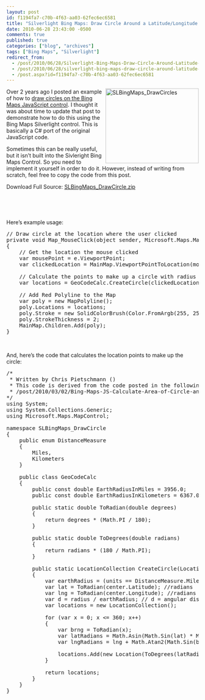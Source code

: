 ```yaml
---
layout: post
id: f1194fa7-c70b-4f63-aa03-62fec6ec6581
title: "Silverlight Bing Maps: Draw Circle Around a Latitude/Longitude Location"
date: 2010-06-28 23:43:00 -0500
comments: true
published: true
categories: ["blog", "archives"]
tags: ["Bing Maps", "Silverlight"]
redirect_from: 
  - /post/2010/06/28/Silverlight-Bing-Maps-Draw-Circle-Around-Latitude-Longitude-Location
  - /post/2010/06/28/silverlight-bing-maps-draw-circle-around-latitude-longitude-location
  - /post.aspx?id=f1194fa7-c70b-4f63-aa03-62fec6ec6581
---
```

<!-- more -->
<p><a href="/images/postsSLBingMaps_DrawCircles.png"><img style="border-bottom: 0px; border-left: 0px; display: inline; margin-left: 0px; border-top: 0px; margin-right: 0px; border-right: 0px" title="SLBingMaps_DrawCircles" src="/images/postsSLBingMaps_DrawCircles_thumb.png" border="0" alt="SLBingMaps_DrawCircles" width="244" height="196" align="right" /></a> Over 2 years ago I posted an example of how to <a href="/post/2008/02/09/Virtual-Earth-Draw-a-Circle-Radius-Around-a-LatLong-Point.aspx">draw circles on the Bing Maps JavaScript control</a>. I thought it was about time to update that post to demonstrate how to do this using the Bing Maps Silverlight control. This is basically a C# port of the original JavaScript code.</p>
<p>Sometimes this can be really useful, but it isn&rsquo;t built into the Sivleright Bing Maps Control. So you need to implement it yourself in order to do it. However, instead of writing from scratch, feel free to copy the code from this post.</p>
<p>Download Full Source: <a href="/file.axd?file=SLBingMaps_DrawCircle.zip" target="_self">SLBingMaps_DrawCircle.zip</a></p>
<div id="scid:8eb9d37f-1541-4f29-b6f4-1eea890d4876:d0dc3616-ed94-46b2-a1ef-1768009e7fae" class="wlWriterEditableSmartContent" style="padding-bottom: 0px; margin: 0px; padding-left: 0px; padding-right: 0px; display: inline; float: none; padding-top: 0px">
<p>&nbsp;</p>
</div>
<p>&nbsp;</p>
<p>Here&rsquo;s example usage:</p>
<pre class="csharpcode"><span class="rem">// Draw circle at the location where the user clicked</span><br /><span class="kwrd">private</span> <span class="kwrd">void</span> Map_MouseClick(<span class="kwrd">object</span> sender, Microsoft.Maps.MapControl.MapMouseEventArgs e)<br />{<br />    <span class="rem">// Get the location the mouse clicked</span><br />    var mousePoint = e.ViewportPoint;<br />    var clickedLocation = MainMap.ViewportPointToLocation(mousePoint);<br /><br />    <span class="rem">// Calculate the points to make up a circle with radius of 200 miles</span><br />    var locations = GeoCodeCalc.CreateCircle(clickedLocation, 200, DistanceMeasure.Miles);<br /><br />    <span class="rem">// Add Red Polyline to the Map</span><br />    var poly = <span class="kwrd">new</span> MapPolyline();<br />    poly.Locations = locations;<br />    poly.Stroke = <span class="kwrd">new</span> SolidColorBrush(Color.FromArgb(255, 255, 0, 0));<br />    poly.StrokeThickness = 2;<br />    MainMap.Children.Add(poly);            <br />}</pre>
<p><!-- .csharpcode, .csharpcode pre { 	font-size: small; 	color: black; 	font-family: consolas, "Courier New", courier, monospace; 	background-color: #ffffff; 	/*white-space: pre;*/ } .csharpcode pre { margin: 0em; } .csharpcode .rem { color: #008000; } .csharpcode .kwrd { color: #0000ff; } .csharpcode .str { color: #006080; } .csharpcode .op { color: #0000c0; } .csharpcode .preproc { color: #cc6633; } .csharpcode .asp { background-color: #ffff00; } .csharpcode .html { color: #800000; } .csharpcode .attr { color: #ff0000; } .csharpcode .alt  { 	background-color: #f4f4f4; 	width: 100%; 	margin: 0em; } .csharpcode .lnum { color: #606060; } --></p>
<p>&nbsp;</p>
<p>And, here&rsquo;s the code that calculates the location points to make up the circle:</p>
<pre class="csharpcode"><span class="rem">/*</span><br /><span class="rem"> * Written by Chris Pietschmann ()</span><br /><span class="rem"> * This code is derived from the code posted in the following location:</span><br /><span class="rem"> * /post/2010/03/02/Bing-Maps-JS-Calculate-Area-of-Circle-and-Draw-Circle-on-Map.aspx</span><br /><span class="rem">*/</span><br /><span class="kwrd">using</span> System;<br /><span class="kwrd">using</span> System.Collections.Generic;<br /><span class="kwrd">using</span> Microsoft.Maps.MapControl;<br /><br /><span class="kwrd">namespace</span> SLBingMaps_DrawCircle<br />{<br />    <span class="kwrd">public</span> <span class="kwrd">enum</span> DistanceMeasure<br />    {<br />        Miles,<br />        Kilometers<br />    }<br /><br />    <span class="kwrd">public</span> <span class="kwrd">class</span> GeoCodeCalc<br />    {<br />        <span class="kwrd">public</span> <span class="kwrd">const</span> <span class="kwrd">double</span> EarthRadiusInMiles = 3956.0;<br />        <span class="kwrd">public</span> <span class="kwrd">const</span> <span class="kwrd">double</span> EarthRadiusInKilometers = 6367.0;<br /><br />        <span class="kwrd">public</span> <span class="kwrd">static</span> <span class="kwrd">double</span> ToRadian(<span class="kwrd">double</span> degrees)<br />        {<br />            <span class="kwrd">return</span> degrees * (Math.PI / 180);<br />        }<br /><br />        <span class="kwrd">public</span> <span class="kwrd">static</span> <span class="kwrd">double</span> ToDegrees(<span class="kwrd">double</span> radians)<br />        {<br />            <span class="kwrd">return</span> radians * (180 / Math.PI);<br />        }<br /><br />        <span class="kwrd">public</span> <span class="kwrd">static</span> LocationCollection CreateCircle(Location center, <span class="kwrd">double</span> radius, DistanceMeasure units)<br />        {<br />            var earthRadius = (units == DistanceMeasure.Miles ? GeoCodeCalc.EarthRadiusInMiles : GeoCodeCalc.EarthRadiusInKilometers);<br />            var lat = ToRadian(center.Latitude); <span class="rem">//radians</span><br />            var lng = ToRadian(center.Longitude); <span class="rem">//radians</span><br />            var d = radius / earthRadius; <span class="rem">// d = angular distance covered on earth's surface</span><br />            var locations = <span class="kwrd">new</span> LocationCollection();<br /><br />            <span class="kwrd">for</span> (var x = 0; x &lt;= 360; x++)<br />            {<br />                var brng = ToRadian(x);<br />                var latRadians = Math.Asin(Math.Sin(lat) * Math.Cos(d) + Math.Cos(lat) * Math.Sin(d) * Math.Cos(brng));<br />                var lngRadians = lng + Math.Atan2(Math.Sin(brng) * Math.Sin(d) * Math.Cos(lat), Math.Cos(d) - Math.Sin(lat) * Math.Sin(latRadians));<br /><br />                locations.Add(<span class="kwrd">new</span> Location(ToDegrees(latRadians), ToDegrees(lngRadians)));<br />            }<br /><br />            <span class="kwrd">return</span> locations;<br />        }<br />    }<br />}</pre>
